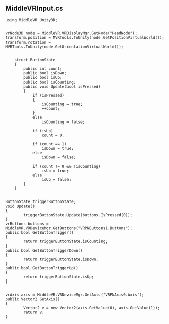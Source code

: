 ## MiddleVRInput.cs ##

	using MiddleVR_Unity3D;
	
	
	vrNode3D node = MiddleVR.VRDisplayMgr.GetNode("HeadNode");
	transform.position = MVRTools.ToUnity(node.GetPositionVirtualWorld());
	transform.rotation = MVRTools.ToUnity(node.GetOrientationVirtualWorld());
	
	
	    struct ButtonState
	    {
	        public int count;
	        public bool isDown;
	        public bool isUp;
	        public bool isCounting;
	        public void Update(bool isPressed)
	        {
	            if (isPressed)
	            {
	                isCounting = true;
	                ++count;
	            }
	            else
	                isCounting = false;
	
	            if (isUp)
	                count = 0;
	
	            if (count == 1)
	                isDown = true;
	            else
	                isDown = false;
	
	            if (count != 0 && !isCounting)
	                isUp = true;
	            else
	                isUp = false;
	        }
	    }
	
	
	ButtonState triggerButtonState;
	void Update()
	{
	        triggerButtonState.Update(buttons.IsPressed(0));
	}
	vrButtons buttons = MiddleVR.VRDeviceMgr.GetButtons("VRPNButtons1.Buttons");
	public bool GetButtonTrigger()
	{
	        return triggerButtonState.isCounting;
	}
	public bool GetButtonTriggerDown()
	{
	        return triggerButtonState.isDown;
	}
	public bool GetButtonTriggerUp()
	{
	        return triggerButtonState.isUp;
	}
	
	
	vrAxis axis = MiddleVR.VRDeviceMgr.GetAxis("VRPNAxis0.Axis");
	public Vector2 GetAxis()
	{
	        Vector2 v = new Vector2(axis.GetValue(0), axis.GetValue(1));
	        return v;
	}




























